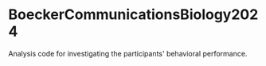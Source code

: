 # BoeckerCommunicationsBiology2024
Analysis code for investigating the participants' behavioral performance.
